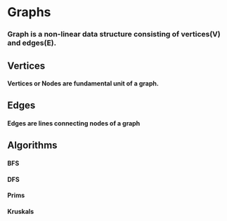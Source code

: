 # Graphs
### Graph is a non-linear data structure consisting of vertices(V) and edges(E).

## Vertices
#### Vertices or Nodes are fundamental unit of a graph.

## Edges
#### Edges are lines connecting nodes of a graph

## Algorithms
#### BFS
#### DFS
#### Prims
#### Kruskals

